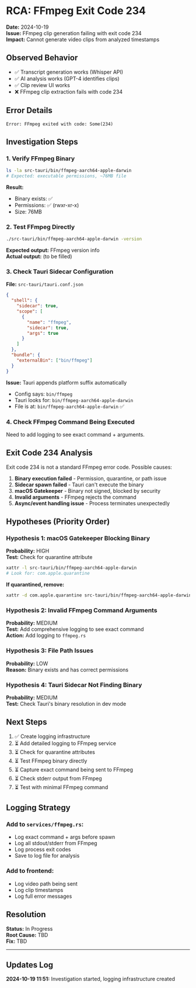 # RCA: FFmpeg Exit Code 234

**Date:** 2024-10-19  
**Issue:** FFmpeg clip generation failing with exit code 234  
**Impact:** Cannot generate video clips from analyzed timestamps  

## Observed Behavior

- ✅ Transcript generation works (Whisper API)
- ✅ AI analysis works (GPT-4 identifies clips)
- ✅ Clip review UI works
- ❌ FFmpeg clip extraction fails with code 234

## Error Details

```
Error: FFmpeg exited with code: Some(234)
```

## Investigation Steps

### 1. Verify FFmpeg Binary

```bash
ls -la src-tauri/bin/ffmpeg-aarch64-apple-darwin
# Expected: executable permissions, ~76MB file
```

**Result:** 
- Binary exists: ✅
- Permissions: ✅ (rwxr-xr-x)
- Size: 76MB

### 2. Test FFmpeg Directly

```bash
./src-tauri/bin/ffmpeg-aarch64-apple-darwin -version
```

**Expected output:** FFmpeg version info  
**Actual output:** (to be filled)

### 3. Check Tauri Sidecar Configuration

**File:** `src-tauri/tauri.conf.json`

```json
{
  "shell": {
    "sidecar": true,
    "scope": [
      {
        "name": "ffmpeg",
        "sidecar": true,
        "args": true
      }
    ]
  },
  "bundle": {
    "externalBin": ["bin/ffmpeg"]
  }
}
```

**Issue:** Tauri appends platform suffix automatically
- Config says: `bin/ffmpeg`
- Tauri looks for: `bin/ffmpeg-aarch64-apple-darwin`
- File is at: `bin/ffmpeg-aarch64-apple-darwin` ✅

### 4. Check FFmpeg Command Being Executed

Need to add logging to see exact command + arguments.

## Exit Code 234 Analysis

Exit code 234 is not a standard FFmpeg error code. Possible causes:

1. **Binary execution failed** - Permission, quarantine, or path issue
2. **Sidecar spawn failed** - Tauri can't execute the binary
3. **macOS Gatekeeper** - Binary not signed, blocked by security
4. **Invalid arguments** - FFmpeg rejects the command
5. **Async/event handling issue** - Process terminates unexpectedly

## Hypotheses (Priority Order)

### Hypothesis 1: macOS Gatekeeper Blocking Binary
**Probability:** HIGH  
**Test:** Check for quarantine attribute
```bash
xattr -l src-tauri/bin/ffmpeg-aarch64-apple-darwin
# Look for: com.apple.quarantine
```

**If quarantined, remove:**
```bash
xattr -d com.apple.quarantine src-tauri/bin/ffmpeg-aarch64-apple-darwin
```

### Hypothesis 2: Invalid FFmpeg Command Arguments
**Probability:** MEDIUM  
**Test:** Add comprehensive logging to see exact command  
**Action:** Add logging to `ffmpeg.rs`

### Hypothesis 3: File Path Issues
**Probability:** LOW  
**Reason:** Binary exists and has correct permissions  

### Hypothesis 4: Tauri Sidecar Not Finding Binary
**Probability:** MEDIUM  
**Test:** Check Tauri's binary resolution in dev mode  

## Next Steps

1. ✅ Create logging infrastructure
2. ⏳ Add detailed logging to FFmpeg service
3. ⏳ Check for quarantine attributes
4. ⏳ Test FFmpeg binary directly
5. ⏳ Capture exact command being sent to FFmpeg
6. ⏳ Check stderr output from FFmpeg
7. ⏳ Test with minimal FFmpeg command

## Logging Strategy

### Add to `services/ffmpeg.rs`:
- Log exact command + args before spawn
- Log all stdout/stderr from FFmpeg
- Log process exit codes
- Save to log file for analysis

### Add to frontend:
- Log video path being sent
- Log clip timestamps
- Log full error messages

## Resolution

**Status:** In Progress  
**Root Cause:** TBD  
**Fix:** TBD  

---

## Updates Log

**2024-10-19 11:51:** Investigation started, logging infrastructure created
